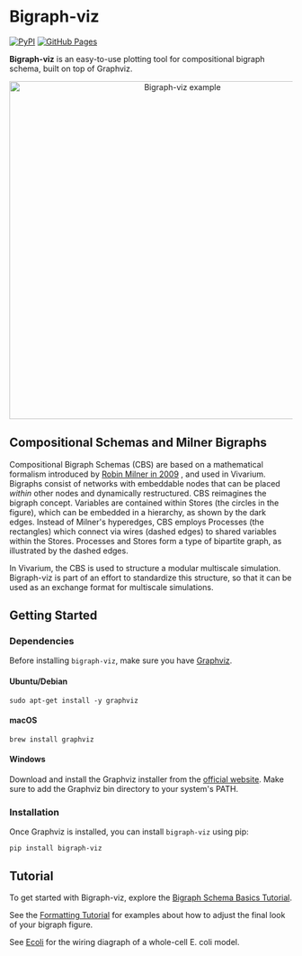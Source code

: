 # Bigraph-viz

[![PyPI](https://img.shields.io/pypi/v/bigraph-viz.svg)](https://pypi.org/project/bigraph-viz/)
[![GitHub Pages](https://img.shields.io/badge/GitHub%20Pages-Tutorial-brightgreen)](https://vivarium-collective.github.io/bigraph-viz/notebooks/basics.html)

**Bigraph-viz** is an easy-to-use plotting tool for compositional bigraph schema, built on top of Graphviz. 

<p align="center">
    <img src="https://github.com/vivarium-collective/bigraph-viz/blob/main/doc/_static/nested_composite.png?raw=true" width="600" alt="Bigraph-viz example">
</p>

## Compositional Schemas and Milner Bigraphs

Compositional Bigraph Schemas (CBS) are based on a mathematical formalism introduced by 
<a href="https://www.google.com/search?q=the+space+and+motion+of+communicating+agents+by+robin+milner" target="_blank">Robin Milner in 2009</a>
, and used in Vivarium. 
Bigraphs consist of networks with embeddable nodes that can be placed *within* other nodes and dynamically restructured.
CBS reimagines the bigraph concept. Variables are contained within Stores (the circles in the figure), which can be embedded
in a hierarchy, as shown by the dark edges. Instead of Milner's hyperedges, CBS employs Processes (the rectangles) which 
connect via wires (dashed edges) to shared variables within the Stores. Processes and Stores form a type of bipartite graph, 
as illustrated by the dashed edges.

In Vivarium, the CBS is used to structure a modular multiscale simulation. Bigraph-viz is part of an effort to
standardize this structure, so that it can be used as an exchange format for multiscale simulations.

## Getting Started


### Dependencies

Before installing `bigraph-viz`, make sure you have [Graphviz](https://pypi.org/project/graphviz/).

#### Ubuntu/Debian

```console
sudo apt-get install -y graphviz
```
#### macOS

```console
brew install graphviz
```

#### Windows
Download and install the Graphviz installer from the [official website](https://graphviz.org/download/). 
Make sure to add the Graphviz bin directory to your system's PATH.

### Installation

Once Graphviz is installed, you can install `bigraph-viz` using pip:

```console
pip install bigraph-viz
```

## Tutorial

To get started with Bigraph-viz, explore the 
[Bigraph Schema Basics Tutorial](https://vivarium-collective.github.io/bigraph-viz/notebooks/basics.html).

See the [Formatting Tutorial](https://vivarium-collective.github.io/bigraph-viz/notebooks/format.html) for examples
about how to adjust the final look of your bigraph figure.

See [Ecoli](https://raw.githubusercontent.com/vivarium-collective/bigraph-viz/main/doc/_static/ecoli.png) for the wiring
diagraph of a whole-cell E. coli model.